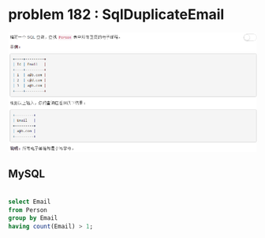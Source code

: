 
# problem 182 : SqlDuplicateEmail

<img src="https://github.com/Peefy/PeefyLeetCode/blob/master/doc/101-200/182.SqlDuplicateEmail/problem.png"/>

## MySQL

```sql

select Email
from Person
group by Email
having count(Email) > 1;

```

